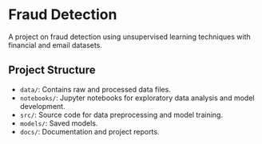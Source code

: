 # Fraud Detection

A project on fraud detection using unsupervised learning techniques with financial and email datasets.

## Project Structure
- `data/`: Contains raw and processed data files.
- `notebooks/`: Jupyter notebooks for exploratory data analysis and model development.
- `src/`: Source code for data preprocessing and model training.
- `models/`: Saved models.
- `docs/`: Documentation and project reports.
